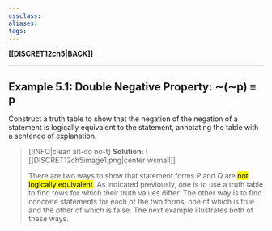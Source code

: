 ```yaml
---
cssclass:
aliases:
tags:
---
```

**[[DISCRET12ch5|BACK]]**

---
## Example 5.1: Double Negative Property: ∼(∼p) ≡ p
Construct a truth table to show that the negation of the negation of a statement is logically equivalent to the statement, annotating the table with a sentence of explanation.
>[!INFO|clean alt-co no-t]
> **Solution:**
> ![[DISCRET12ch5image1.png|center wsmall]]
> 
> There are two ways to show that statement forms $P$ and $Q$ are <mark class="hltr-lightred">not logically equivalent</mark>. As indicated previously, one is to use a truth table to find rows for which their truth values differ. The other way is to find concrete statements for each of the two forms, one of which is true and the other of which is false. The next example illustrates both of these ways.